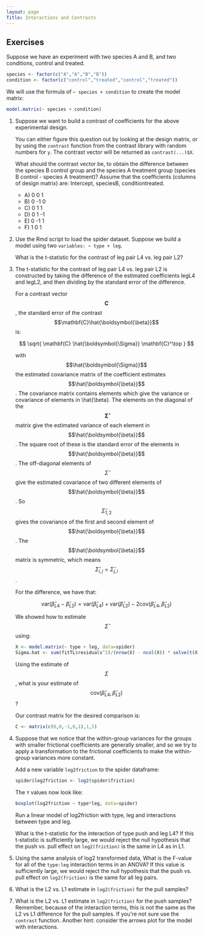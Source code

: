 ```yaml
---
layout: page
Title: Interactions and Contrasts
---
```


## Exercises

Suppose we have an experiment with two species A and B, and two conditions, control and treated.


```r
species <- factor(c("A","A","B","B"))
condition <- factor(c("control","treated","control","treated"))
```

We will use the formula of `~ species + condition` to create the model matrix:


```r
model.matrix(~ species + condition)
```

1. Suppose we want to build a contrast of coefficients for the above experimental design.

    You can either figure this question out by looking at the design matrix, or by using the `contrast` function from the contrast library with random numbers for `y`. The contrast vector will be returned as `contrast(...)$X`.

    What should the contrast vector be, to obtain the difference between the species B control group and the species A treatment group (species B control - species A treatment)? Assume that the coefficients (columns of design matrix) are: Intercept, speciesB, conditiontreated.
    
    - A) 0 0 1  
    - B) 0 -1 0 
    - C) 0 1 1  
    - D) 0 1 -1
    - E) 0 -1 1
    - F) 1 0 1
    

   
   
2. Use the Rmd script to load the spider dataset. Suppose we build a model using two `variables: ~ type + leg`.

    What is the t-statistic for the contrast of leg pair L4 vs. leg pair L2?



3. The t-statistic for the contrast of leg pair L4 vs. leg pair L2 is constructed by taking the difference of the estimated coefficients legL4 and legL2, and then dividing by the standard error of the difference.

    For a contrast vector $$\mathbf{C}$$, the standard error of the contrast $$\mathbf{C}\hat{\boldsymbol{\beta}}$$ is:
 
    $$
    \sqrt{ \mathbf{C} \hat{\boldsymbol{\Sigma}} \mathbf{C}^\top }
    $$
    
    with $$\hat{\boldsymbol{\Sigma}}$$ the estimated covariance matrix of the coefficient estimates $$\hat{\boldsymbol{\beta}}$$. The covariance matrix contains elements which give the variance or covariance of elements in \hat{\beta}. The elements on the diagonal of the $$\boldsymbol{\hat{\Sigma}}$$ matrix give the estimated variance of each element in $$\hat{\boldsymbol{\beta}}$$. The square root of these is the standard error of the elements in $$\hat{\boldsymbol{\beta}}$$. The off-diagonal elements of $$\hat{\Sigma}$$ give the estimated covariance of two different elements of $$\hat{\boldsymbol{\beta}}$$. So $$\hat{\Sigma}_{1,2}$$ gives the covariance of the first and second element of $$\hat{\boldsymbol{\beta}}$$. The $$\hat{\boldsymbol{\beta}}$$ matrix is symmetric, which means $$\hat{\Sigma}_{i,j}=\hat{\Sigma}_{j,i}$$.

    For the difference, we have that:

    $$
    \mbox{var}(\hat{\beta }_{L4} - \hat{\beta }_{L2}) = \mbox{var}(\hat{\beta }_{L4}) + \mbox{var}(\hat{\beta }_{L2}) - 2 \mbox{cov}(\hat{\beta }_{L4}, \hat{\beta }_{L2})
    $$
    
    We showed how to estimate $$\hat{\Sigma}$$ using:

    
    ```r
    X <- model.matrix(~ type + leg, data=spider)
    Sigma.hat <- sum(fitTL$residuals^2)/(nrow(X) - ncol(X)) * solve(t(X) %*% X)
    ```

    Using the estimate of $$\Sigma$$, what is your estimate of  $$\mbox{cov}(\hat{\beta}_{L4}, \hat{\beta}_{L2})$$ ?



    Our contrast matrix for the desired comparison is:
    
    ```r
    C <- matrix(c(0,0,-1,0,1),1,5)
    ```

4. Suppose that we notice that the within-group variances for the groups with smaller frictional coefficients are generally smaller, and so we try to apply a transformation to the frictional coefficients to make the within-group variances more constant.

    Add a new variable `log2friction` to the spider dataframe:

    
    ```r
    spider$log2friction <- log2(spider$friction)
    ```

    The `Y` values now look like:

    
    ```r
    boxplot(log2friction ~ type*leg, data=spider)
    ```

    Run a linear model of log2friction with type, leg and interactions between type and leg.
    
    What is the t-statistic for the interaction of type push and leg L4? If this t-statistic is sufficiently large, we would reject the null hypothesis that the push vs. pull effect on `log2(friction)` is the same in L4 as in L1.



5. Using the same analysis of log2 transformed data, What is the F-value for all of the `type:leg` interaction terms in an ANOVA? If this value is sufficiently large, we would reject the null hypothesis that the push vs. pull effect on `log2(friction)` is the same for all leg pairs.




6. What is the L2 vs. L1 estimate in `log2(friction)` for the pull samples?



7. What is the L2 vs. L1 estimate in `log2(friction)` for the push samples? Remember, because of the interaction terms, this is not the same as the L2 vs L1 difference for the pull samples. If you're not sure use the `contrast` function. Another hint: consider the arrows plot for the model with interactions.


   
